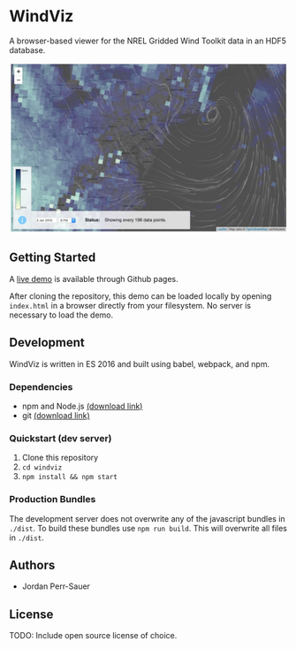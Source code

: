 # WindViz

A browser-based viewer for the NREL Gridded Wind Toolkit data in an HDF5 database.

![WindViz Screenshot](img/screenshot.jpg?raw=true)

## Getting Started

A [live demo](https://github.com/pages/NREL/hsds-viz/) is available through Github pages.

After cloning the repository, this demo can be loaded locally by opening `index.html` in a browser directly from your filesystem. No server is necessary to load the demo.

## Development
WindViz is written in ES 2016 and built using babel, webpack, and npm.
### Dependencies

- npm and Node.js [(download link)](https://www.npmjs.com/get-npm)
- git [(download link)](https://git-scm.com/downloads)

### Quickstart (dev server)

1. Clone this repository
2. `cd windviz`
3. `npm install && npm start`

### Production Bundles

The development server does not overwrite any of the javascript bundles in `./dist`. To build these bundles use `npm run build`. This will overwrite all files in `./dist`.

## Authors

- Jordan Perr-Sauer


## License

TODO: Include open source license of choice.
